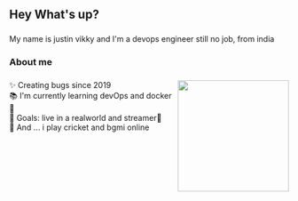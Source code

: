 <h2 align="left">Hey  What's up?</h2>

###

<p align="left">My name is justin vikky and I'm a devops engineer still no job, from  india</p>

###

<h3 align="left">About me</h3>

###

<img align="right" height="200" src="https://i.imgflip.com/65efzo.gif"  />

###

<p align="left">✨ Creating bugs since 2019<br>📚 I'm currently learning devOps  and docker 🐳<br>🎯 Goals: live in a realworld and streamer🚀<br>🎲 And ... i play  cricket and bgmi online</p>
